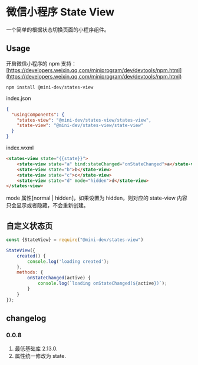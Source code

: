 # 微信小程序 State View

一个简单的根据状态切换页面的小程序组件。

## Usage

开启微信小程序的 npm 支持：
[https://developers.weixin.qq.com/miniprogram/dev/devtools/npm.html](https://developers.weixin.qq.com/miniprogram/dev/devtools/npm.html)

```shell script
npm install @mini-dev/states-view
```

index.json

```json
{
  "usingComponents": {
    "states-view": "@mini-dev/states-view/states-view",
    "state-view": "@mini-dev/states-view/state-view"
  }
}
```

index.wxml

```html
<states-view state="{{state}}">
    <state-view state="a" bind:stateChanged="onStateChanged">a</state-view>
    <state-view state="b">b</state-view>
    <state-view state="c">c</state-view>
    <state-view state="d" mode="hidden">d</state-view>
</states-view>
```

mode 属性[normal | hidden]，如果设置为 hidden，则对应的 state-view 内容只会显示或者隐藏，不会重新创建。

## 自定义状态页

```javascript
const {StateView} = require("@mini-dev/states-view")

StateView({
    created() {
        console.log('loading created');
    },
    methods: {
        onStateChanged(active) {
            console.log(`loading onStateChanged(${active})`);
        }
    }
});
```

## changelog

### 0.0.8 
1. 最低基础库 2.13.0.
2. 属性统一修改为 state.

